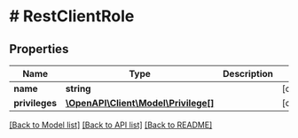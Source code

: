 # # RestClientRole

## Properties

Name | Type | Description | Notes
------------ | ------------- | ------------- | -------------
**name** | **string** |  | [optional]
**privileges** | [**\OpenAPI\Client\Model\Privilege[]**](Privilege.md) |  | [optional]

[[Back to Model list]](../../README.md#models) [[Back to API list]](../../README.md#endpoints) [[Back to README]](../../README.md)
